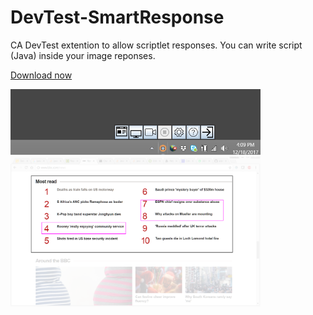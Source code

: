 # DevTest-SmartResponse
CA DevTest extention to allow scriptlet responses.
You can write script (Java) inside your image reponses.

<a href="https://github.com/adelbs/ScreenCapture/releases">Download now</a>

<img src="https://raw.githubusercontent.com/adelbs/ScreenCapture/master/resources/img/snap01.png" width="400">
<img src="https://raw.githubusercontent.com/adelbs/ScreenCapture/master/resources/img/snap02.png" width="400">
